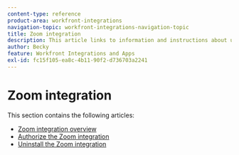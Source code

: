 ```yaml
---
content-type: reference
product-area: workfront-integrations
navigation-topic: workfront-integrations-navigation-topic
title: Zoom integration
description: This article links to information and instructions about using Zoom in Adobe Workfront.
author: Becky
feature: Workfront Integrations and Apps
exl-id: fc15f105-ea8c-4b11-90f2-d736703a2241
---
```

# Zoom integration

This section contains the following articles:

* [Zoom integration overview](../../workfront-integrations-and-apps/zoom-integration-with-wf/zoom-integration-overview.md) 
* [Authorize the Zoom integration](../../workfront-integrations-and-apps/zoom-integration-with-wf/authorize-zoom-integration.md) 
* [Uninstall the Zoom integration](../../workfront-integrations-and-apps/zoom-integration-with-wf/uninstall-zoom-integration.md)
